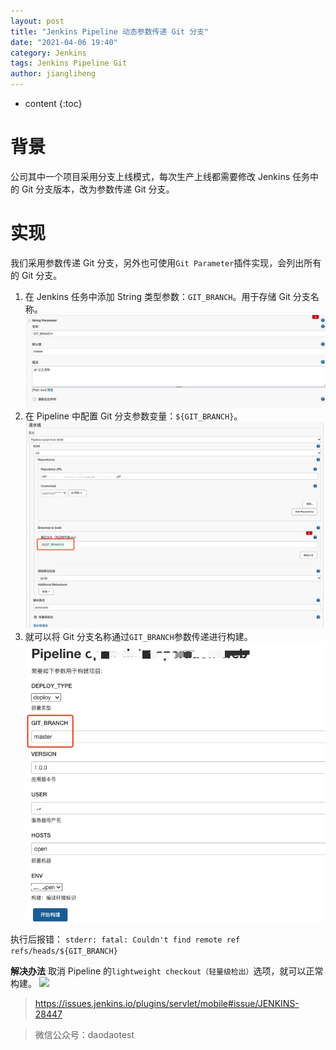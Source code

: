 ```yaml
---
layout: post
title: "Jenkins Pipeline 动态参数传递 Git 分支"
date: "2021-04-06 19:40"
category: Jenkins
tags: Jenkins Pipeline Git
author: jiangliheng
---
```

* content
{:toc}



# 背景

公司其中一个项目采用分支上线模式，每次生产上线都需要修改 Jenkins 任务中的 Git 分支版本，改为参数传递 Git 分支。

# 实现

我们采用参数传递 Git 分支，另外也可使用```Git Parameter```插件实现，会列出所有的 Git 分支。

1. 在 Jenkins 任务中添加 String 类型参数：```GIT_BRANCH```。用于存储 Git 分支名称。![](/assets/images/jenkins/16177042932646.jpg)
2. 在 Pipeline 中配置 Git 分支参数变量：```${GIT_BRANCH}```。![](/assets/images/jenkins/16177070525764.jpg)
3. 就可以将 Git 分支名称通过```GIT_BRANCH```参数传递进行构建。![](/assets/images/jenkins/16177071077545.jpg)


执行后报错：
```stderr: fatal: Couldn't find remote ref refs/heads/${GIT_BRANCH}```

**解决办法**
取消 Pipeline 的```lightweight checkout（轻量级检出）```选项，就可以正常构建。
![](/assets/images/jenkins/16177077824339.jpg)

> https://issues.jenkins.io/plugins/servlet/mobile#issue/JENKINS-28447

> 微信公众号：daodaotest
